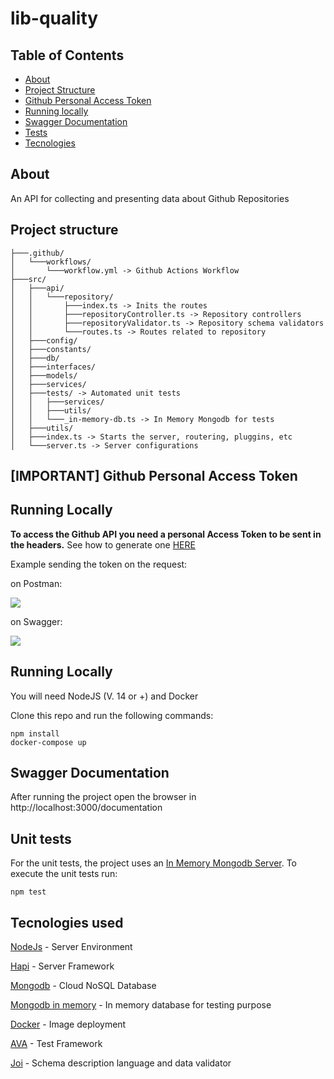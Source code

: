 # lib-quality

## Table of Contents

- [About](#about)
- [Project Structure](#structure)
- [Github Personal Access Token](#access_token)
- [Running locally](#run_locally)
- [Swagger Documentation](#docs)
- [Tests](#tests)
- [Tecnologies](#techs)

## About <a name = "about"></a>

An API for collecting and presenting data about Github Repositories

## Project structure <a name = "structure"></a>

```
├───.github/
│   └───workflows/
│       └───workflow.yml -> Github Actions Workflow
├───src/
│   ├───api/
│   │   └───repository/
│   │       ├───index.ts -> Inits the routes
│   │       ├───repositoryController.ts -> Repository controllers
│   │       ├───repositoryValidator.ts -> Repository schema validators
│   │       └───routes.ts -> Routes related to repository
│   ├───config/
│   ├───constants/
│   ├───db/
│   ├───interfaces/
│   ├───models/
│   ├───services/
│   ├───tests/ -> Automated unit tests
│   │   ├───services/
│   │   ├───utils/
│   │   └───_in-memory-db.ts -> In Memory Mongodb for tests
│   ├───utils/
│   ├───index.ts -> Starts the server, routering, pluggins, etc
│   └───server.ts -> Server configurations
```

## [IMPORTANT] Github Personal Access Token <a name = "access_token"></a>

## Running Locally <a name = "run_locally"></a>

**To access the Github API you need a personal Access Token to be sent in the headers.** See how to generate one [HERE](https://docs.github.com/en/github/authenticating-to-github/creating-a-personal-access-token)

Example sending the token on the request:

on Postman:

<img src="https://user-images.githubusercontent.com/28464939/115126224-e1b2a900-9fa3-11eb-8f0a-96db8e224fa3.png" />

on Swagger:

<img src="https://user-images.githubusercontent.com/28464939/115126280-3e15c880-9fa4-11eb-9722-a1fa68700078.png" />

## Running Locally <a name = "run_locally"></a>

You will need NodeJS (V. 14 or +) and Docker

Clone this repo and run the following commands:

<!-- Don't worry, a local Mongodb will run on a docker container. -->

```
npm install
docker-compose up
```

## Swagger Documentation <a name = "docs"></a>

After running the project open the browser in http://localhost:3000/documentation

## Unit tests <a name = "tests"></a>

For the unit tests, the project uses an [In Memory Mongodb Server](https://github.com/nodkz/mongodb-memory-server). To execute the unit tests run:

```
npm test
```

## Tecnologies used <a name = "techs"></a>

[NodeJs](https://nodejs.org/en/) - Server Environment

[Hapi](https://hapi.dev) - Server Framework

[Mongodb](https://www.mongodb.com) - Cloud NoSQL Database

[Mongodb in memory](https://github.com/nodkz/mongodb-memory-server) - In memory database for testing purpose

[Docker](https://www.docker.com) - Image deployment

[AVA](https://github.com/avajs/ava) - Test Framework

[Joi](https://joi.dev) - Schema description language and data validator
